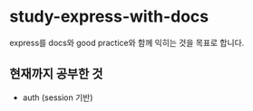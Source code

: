 # study-express-with-docs

express를 docs와 good practice와 함께 익히는 것을 목표로 합니다.

## 현재까지 공부한 것

- auth (session 기반)
